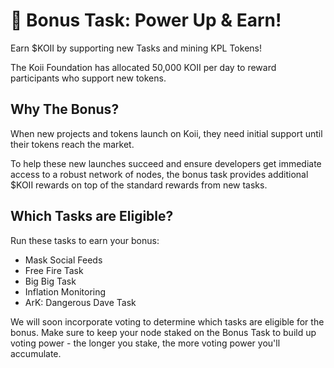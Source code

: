 # 🎉 Bonus Task: Power Up & Earn!

Earn $KOII by supporting new Tasks and mining KPL Tokens!

The Koii Foundation has allocated 50,000 KOII per day to reward participants who support new tokens.

## Why The Bonus?

When new projects and tokens launch on Koii, they need initial support until their tokens reach the market.

To help these new launches succeed and ensure developers get immediate access to a robust network of nodes, the bonus task provides additional $KOII rewards on top of the standard rewards from new tasks.

## Which Tasks are Eligible?

Run these tasks to earn your bonus:

- Mask Social Feeds
- Free Fire Task
- Big Big Task
- Inflation Monitoring
- ArK: Dangerous Dave Task

We will soon incorporate voting to determine which tasks are eligible for the bonus. Make sure to keep your node staked on the Bonus Task to build up voting power - the longer you stake, the more voting power you'll accumulate.
